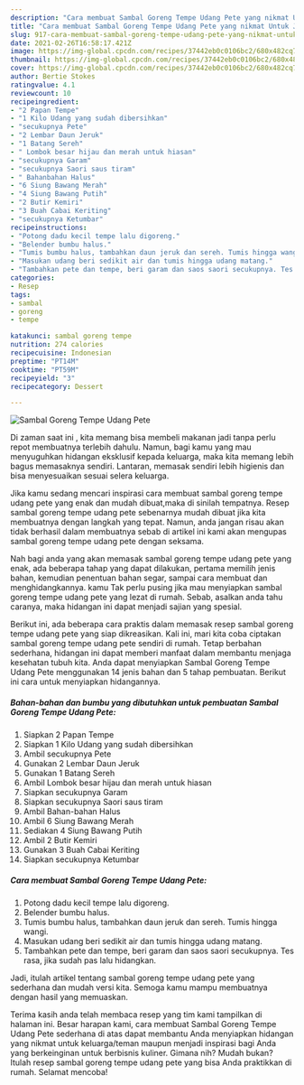 ```yaml
---
description: "Cara membuat Sambal Goreng Tempe Udang Pete yang nikmat Untuk Jualan"
title: "Cara membuat Sambal Goreng Tempe Udang Pete yang nikmat Untuk Jualan"
slug: 917-cara-membuat-sambal-goreng-tempe-udang-pete-yang-nikmat-untuk-jualan
date: 2021-02-26T16:58:17.421Z
image: https://img-global.cpcdn.com/recipes/37442eb0c0106bc2/680x482cq70/sambal-goreng-tempe-udang-pete-foto-resep-utama.jpg
thumbnail: https://img-global.cpcdn.com/recipes/37442eb0c0106bc2/680x482cq70/sambal-goreng-tempe-udang-pete-foto-resep-utama.jpg
cover: https://img-global.cpcdn.com/recipes/37442eb0c0106bc2/680x482cq70/sambal-goreng-tempe-udang-pete-foto-resep-utama.jpg
author: Bertie Stokes
ratingvalue: 4.1
reviewcount: 10
recipeingredient:
- "2 Papan Tempe"
- "1 Kilo Udang yang sudah dibersihkan"
- "secukupnya Pete"
- "2 Lembar Daun Jeruk"
- "1 Batang Sereh"
- " Lombok besar hijau dan merah untuk hiasan"
- "secukupnya Garam"
- "secukupnya Saori saus tiram"
- " Bahanbahan Halus"
- "6 Siung Bawang Merah"
- "4 Siung Bawang Putih"
- "2 Butir Kemiri"
- "3 Buah Cabai Keriting"
- "secukupnya Ketumbar"
recipeinstructions:
- "Potong dadu kecil tempe lalu digoreng."
- "Belender bumbu halus."
- "Tumis bumbu halus, tambahkan daun jeruk dan sereh. Tumis hingga wangi."
- "Masukan udang beri sedikit air dan tumis hingga udang matang."
- "Tambahkan pete dan tempe, beri garam dan saos saori secukupnya. Tes rasa, jika sudah pas lalu hidangkan."
categories:
- Resep
tags:
- sambal
- goreng
- tempe

katakunci: sambal goreng tempe 
nutrition: 274 calories
recipecuisine: Indonesian
preptime: "PT14M"
cooktime: "PT59M"
recipeyield: "3"
recipecategory: Dessert

---
```



![Sambal Goreng Tempe Udang Pete](https://img-global.cpcdn.com/recipes/37442eb0c0106bc2/680x482cq70/sambal-goreng-tempe-udang-pete-foto-resep-utama.jpg)

Di zaman  saat ini , kita memang bisa membeli makanan jadi tanpa perlu repot membuatnya terlebih dahulu. Namun, bagi kamu yang mau menyuguhkan hidangan eksklusif kepada keluarga, maka kita memang lebih bagus memasaknya sendiri. Lantaran, memasak sendiri lebih higienis dan bisa menyesuaikan sesuai selera keluarga.

Jika kamu sedang mencari inspirasi cara membuat sambal goreng tempe udang pete yang enak dan mudah dibuat,maka di sinilah tempatnya. Resep sambal goreng tempe udang pete  sebenarnya mudah dibuat jika kita membuatnya dengan langkah yang tepat. Namun, anda jangan risau akan tidak berhasil dalam membuatnya 
sebab di artikel ini kami akan mengupas sambal goreng tempe udang pete dengan seksama.  



Nah bagi anda yang akan memasak sambal goreng tempe udang pete yang enak, ada beberapa tahap yang dapat dilakukan, pertama memilih jenis bahan, kemudian penentuan bahan segar, sampai cara membuat dan menghidangkannya. kamu Tak perlu pusing jika mau menyiapkan sambal goreng tempe udang pete yang lezat di rumah. Sebab, asalkan anda  tahu caranya, maka hidangan ini dapat menjadi sajian yang spesial.

Berikut ini, ada beberapa cara praktis  dalam memasak resep sambal goreng tempe udang pete yang siap dikreasikan. Kali ini, mari kita coba ciptakan sambal goreng tempe udang pete sendiri di rumah. Tetap berbahan sederhana, hidangan ini dapat memberi manfaat dalam membantu menjaga kesehatan tubuh kita. Anda dapat menyiapkan Sambal Goreng Tempe Udang Pete menggunakan 14 jenis bahan dan 5 tahap pembuatan. Berikut ini cara untuk menyiapkan hidangannya.

<!--inarticleads1-->

##### Bahan-bahan dan bumbu yang dibutuhkan untuk pembuatan Sambal Goreng Tempe Udang Pete:

1. Siapkan 2 Papan Tempe
1. Siapkan 1 Kilo Udang yang sudah dibersihkan
1. Ambil secukupnya Pete
1. Gunakan 2 Lembar Daun Jeruk
1. Gunakan 1 Batang Sereh
1. Ambil  Lombok besar hijau dan merah untuk hiasan
1. Siapkan secukupnya Garam
1. Siapkan secukupnya Saori saus tiram
1. Ambil  Bahan-bahan Halus
1. Ambil 6 Siung Bawang Merah
1. Sediakan 4 Siung Bawang Putih
1. Ambil 2 Butir Kemiri
1. Gunakan 3 Buah Cabai Keriting
1. Siapkan secukupnya Ketumbar




<!--inarticleads2-->

##### Cara membuat Sambal Goreng Tempe Udang Pete:

1. Potong dadu kecil tempe lalu digoreng.
1. Belender bumbu halus.
1. Tumis bumbu halus, tambahkan daun jeruk dan sereh. Tumis hingga wangi.
1. Masukan udang beri sedikit air dan tumis hingga udang matang.
1. Tambahkan pete dan tempe, beri garam dan saos saori secukupnya. Tes rasa, jika sudah pas lalu hidangkan.




Jadi, itulah artikel tentang  sambal goreng tempe udang pete  yang sederhana dan mudah versi kita. Semoga kamu mampu membuatnya dengan hasil yang memuaskan. 

Terima kasih anda telah membaca resep yang tim kami tampilkan di halaman ini. Besar harapan kami, cara membuat  Sambal Goreng Tempe Udang Pete sederhana di atas dapat membantu Anda menyiapkan hidangan yang nikmat untuk keluarga/teman maupun menjadi inspirasi bagi Anda yang berkeinginan untuk berbisnis kuliner. Gimana nih? Mudah bukan? Itulah resep sambal goreng tempe udang pete yang bisa Anda praktikkan di rumah. Selamat mencoba!

